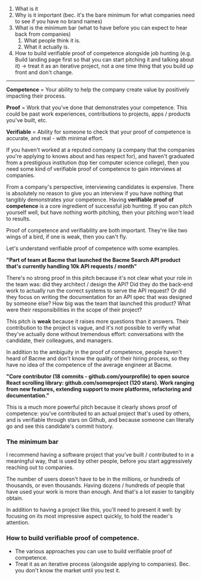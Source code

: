 1. What is it
2. Why is it important (bec. it's the bare minimum for what companies need to see if you have no brand names)
3. What is the minimum bar (what to have before you can expect to hear back from companies)
	1. What people think it is.
	2. What it actually is.
4. How to build verifiable proof of competence alongside job hunting (e.g. Build landing page first so that you can start pitching it and talking about it) -> treat it as an iterative project, not a one time thing that you build up front and don't change.
-----
**Competence**  = Your ability to help the company create value by positively impacting their process.

**Proof** = Work that you've done that demonstrates your competence. This could be past work experiences, contributions to projects, apps / products you've built, etc.

**Verifiable** = Ability for someone to check that your proof of competence is accurate, and real - with minimal effort.

If you haven't worked at a reputed company (a company that the companies you're applying to knows about and has respect for), and haven't graduated from a prestigious institution (top tier computer science college), then you need some kind of verifiable proof of competence to gain interviews at companies. 

From a company's perspective, interviewing candidates is expensive. There is absolutely no reason to give you an interview if you have nothing that tangibly demonstrates your competence. Having **verifiable proof of competence** is a core ingredient of successful job hunting. If you can pitch yourself well, but have nothing worth pitching, then your pitching won't lead to results.

Proof of competence and verifiability are both important. They're like two wings of a bird, if one is weak, then you can't fly.

Let's understand verifiable proof of competence with some examples.

**"Part of team at Bacme that launched the Bacme Search API product that's currently handling 10k API requests / month"**

There's no strong proof in this pitch because it's not clear what your role in the team was: did they architect / design the API? Did they do the back-end work to actually run the correct systems to serve the API request? Or did they focus on writing the documentation for an API spec that was designed by someone else? How big was the team that launched this product? What were their responsibilities in the scope of their project?

This pitch is **weak** because it raises more questions than it answers. Their contribution to the project is vague, and it's not possible to verify what they've actually done without tremendous effort: conversations with the candidate, their colleagues, and managers.

In addition to the ambiguity in the proof of competence, people haven't heard of Bacme and don't know the quality of their hiring process, so they have no idea of the competence of the average engineer at Bacme.

**"Core contributor (18 commits - github.com/yourprofile) to open source React scrolling library: github.com/someproject (120 stars). Work ranging from new features, extending support to more platforms, refactoring and documentation."**

This is a much more powerful pitch because it clearly shows proof of competence: you've contributed to an actual project that's used by others, and is verifiable through stars on Github, and because someone can literally go and see this candidate's commit history.

### The minimum bar

I recommend having a software project that you've built / contributed to in a meaningful way, that is used by other people, before you start aggressively reaching out to companies.

The number of users doesn't have to be in the millions, or hundreds of thousands, or even thousands. Having dozens / hundreds of people that have used your work is more than enough. And that's a lot easier to tangibly obtain.

In addition to having a project like this, you'll need to present it well: by focusing on its most impressive aspect quickly, to hold the reader's attention.

### How to build verifiable proof of competence.

- The various approaches you can use to build verifiable proof of competence.
- Treat it as an iterative process (alongside applying to companies). Bec. you don't know the market until you test it. 



